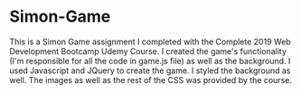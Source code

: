 # Simon-Game
This is a Simon Game assignment I completed with the Complete 2019  Web Development Bootcamp Udemy Course. I created the game's functionality (I'm responsible for all the code in game.js file) as well as the background. I used Javascript and JQuery to create the game. I styled the background as well. The images as well as the rest of the CSS was provided by the course.
